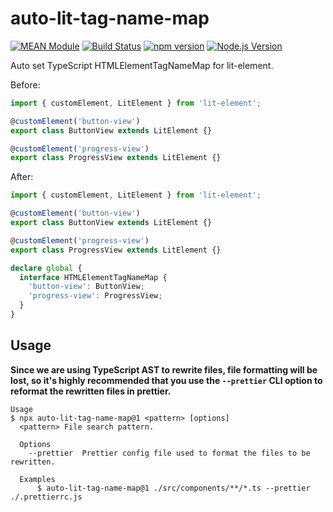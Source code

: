 # auto-lit-tag-name-map

[![MEAN Module](https://img.shields.io/badge/MEAN%20Module-TypeScript-blue.svg?style=flat-square)](https://github.com/mgenware/MEAN-Module)
[![Build Status](https://img.shields.io/travis/mgenware/auto-lit-tag-name-map.svg?style=flat-square&label=Build+Status)](https://travis-ci.org/mgenware/auto-lit-tag-name-map)
[![npm version](https://img.shields.io/npm/v/auto-lit-tag-name-map.svg?style=flat-square)](https://npmjs.com/package/auto-lit-tag-name-map)
[![Node.js Version](http://img.shields.io/node/v/auto-lit-tag-name-map.svg?style=flat-square)](https://nodejs.org/en/)

Auto set TypeScript HTMLElementTagNameMap for lit-element.

Before:

```ts
import { customElement, LitElement } from 'lit-element';

@customElement('button-view')
export class ButtonView extends LitElement {}

@customElement('progress-view')
export class ProgressView extends LitElement {}
```

After:

```ts
import { customElement, LitElement } from 'lit-element';

@customElement('button-view')
export class ButtonView extends LitElement {}

@customElement('progress-view')
export class ProgressView extends LitElement {}

declare global {
  interface HTMLElementTagNameMap {
    'button-view': ButtonView;
    'progress-view': ProgressView;
  }
}
```

## Usage

**Since we are using TypeScript AST to rewrite files, file formatting will be lost, so it's highly recommended that you use the `--prettier` CLI option to reformat the rewritten files in prettier.**

```
Usage
$ npx auto-lit-tag-name-map@1 <pattern> [options]
  <pattern> File search pattern.

  Options
    --prettier  Prettier config file used to format the files to be rewritten.

  Examples
      $ auto-lit-tag-name-map@1 ./src/components/**/*.ts --prettier ./.prettierrc.js
```
